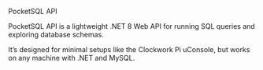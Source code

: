 PocketSQL API

PocketSQL API is a lightweight .NET 8 Web API for running SQL queries and exploring database schemas.

It’s designed for minimal setups like the Clockwork Pi uConsole, but works on any machine with .NET and MySQL.
